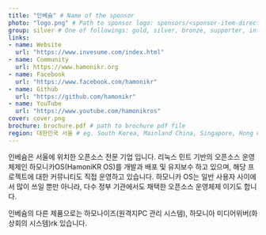 ```yaml
---
title: "인베슘" # Name of the sponsor
photo: "logo.png" # Path to sponsor logo: sponsors/<sponsor-item-directory>/logo.png
group: silver # One of followings: gold, silver, bronze, supporter, infra, record, videoi18n, swag, partner
links:
- name: Website
  url: "https://www.invesume.com/index.html"
- name: Community
  url: https://www.hamonikr.org
- name: Facebook
  url: "https://www.facebook.com/hamonikr"
- name: Github
  url: "https://github.com/hamonikr"
- name: YouTube
  url: "https://www.youtube.com/hamonikros"
cover: cover.png
brochure: brochure.pdf # path to brochure pdf file
region: 대한민국 서울 # eg. South Korea, Mainland China, Singapore, Hong Kong, Taiwan ...
---
```


인베슘은 서울에 위치한 오픈소스 전문 기업 입니다. 리눅스 민트 기반의 오픈소스 운영체제인 하모니카OS(HamoniKR OS)를 개발과 배포 및 유지보수 하고 있으며, 해당 프로젝트에 대한 커뮤니티도 직접 운영하고 있습니다. 하모니카 OS는 일반 사용자 사이에서 많이 쓰일 뿐만 아니라, 다수 정부 기관에서도 채택한 오픈소스 운영체제 이기도 합니다. 

인베슘의 다른 제품으로는 하모나이즈(원격지PC 관리 시스템), 하모니아 미디어위버(화상회의 시스템)rk 있습니다.